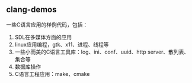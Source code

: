 
## clang-demos

一些C语言应用的样例代码，包括：
1. SDL在多媒体方面的应用
2. linux应用编程，gtk、x11、进程、线程等
3. 一些小而美的C语言工具库：log、ini、conf、uuid、http server、散列表、集合等
4. 数据库操作
5. C语言工程应用：make、cmake
